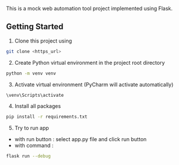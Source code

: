 This is a mock web automation tool project implemented using Flask.

## Getting Started

1. Clone this project using

```bash
git clone <https_url>
```

2. Create Python virtual environment in the project root directory

```bash
python -m venv venv
```

3. Activate virtual environment (PyCharm will activate automatically)

```bash
\venv\Scripts\activate
```

4. Install all packages

```bash
pip install -r requirements.txt
```

5. Try to run app

- with run button : select app.py file and click run button
- with command :

```bash
flask run --debug
```
